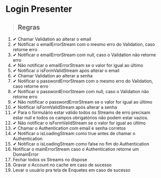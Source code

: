# Login Presenter

> ## Regras
1. ✔ Chamar Validation ao alterar o email
2. ✔ Notificar o emailErrorStream com o mesmo erro do Validation, caso retorne erro
3. ✔ Notificar o emailErrorStream com null, caso o Validation não retorne erro
4. ✔ Não notificar o emailErrorStream se o valor for igual ao último
5. ✔ Notificar o isFormValidStream após alterar o email
6. ✔ Chamar Validation ao alterar a senha
7. ✔ Notificar o passwordErrorStream com o mesmo erro do Validation, caso retorne erro
8. ✔ Notificar o passwordErrorStream com null, caso o Validation não retorne erro
9. ✔ Não notificar o passwordErrorStream se o valor for igual ao último
10. ✔ Notificar isFormValidStream após alterar a senha
11. ✔ Para o formulário estar válido todos os Streams de erro precisam estar null e todos os campos obrigatórios não podem estar vazios.
12. ✔ Não notificar o isFormValidStream se o valor for igual ao último
13. ✔ Chamar o Authentication com email e senha corretos
14. ✔ Notificar o isLoadingStream como true antes de chamar o Authentication
15. ✔ Notificar o isLoadingStream como false no fim do Authentication
16. Notificar o mainErrorStream caso o Authentication retorne um DomainError
17. Fechar todos os Streams no dispose
18. Gravar o Account no cache em caso de sucesso
19. Levar o usuário pra tela de Enquetes em caso de sucesso
